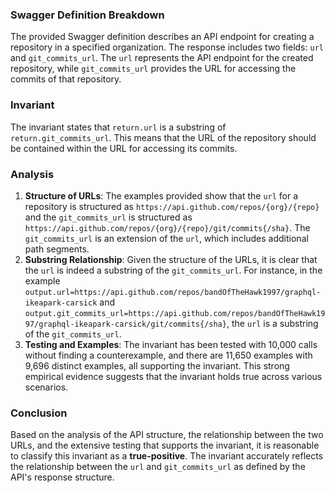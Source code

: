 ### Swagger Definition Breakdown
The provided Swagger definition describes an API endpoint for creating a repository in a specified organization. The response includes two fields: `url` and `git_commits_url`. The `url` represents the API endpoint for the created repository, while `git_commits_url` provides the URL for accessing the commits of that repository.

### Invariant
The invariant states that `return.url` is a substring of `return.git_commits_url`. This means that the URL of the repository should be contained within the URL for accessing its commits.

### Analysis
1. **Structure of URLs**: The examples provided show that the `url` for a repository is structured as `https://api.github.com/repos/{org}/{repo}` and the `git_commits_url` is structured as `https://api.github.com/repos/{org}/{repo}/git/commits{/sha}`. The `git_commits_url` is an extension of the `url`, which includes additional path segments. 
2. **Substring Relationship**: Given the structure of the URLs, it is clear that the `url` is indeed a substring of the `git_commits_url`. For instance, in the example `output.url=https://api.github.com/repos/bandOfTheHawk1997/graphql-ikeapark-carsick` and `output.git_commits_url=https://api.github.com/repos/bandOfTheHawk1997/graphql-ikeapark-carsick/git/commits{/sha}`, the `url` is a substring of the `git_commits_url`.
3. **Testing and Examples**: The invariant has been tested with 10,000 calls without finding a counterexample, and there are 11,650 examples with 9,696 distinct examples, all supporting the invariant. This strong empirical evidence suggests that the invariant holds true across various scenarios.

### Conclusion
Based on the analysis of the API structure, the relationship between the two URLs, and the extensive testing that supports the invariant, it is reasonable to classify this invariant as a **true-positive**. The invariant accurately reflects the relationship between the `url` and `git_commits_url` as defined by the API's response structure.
